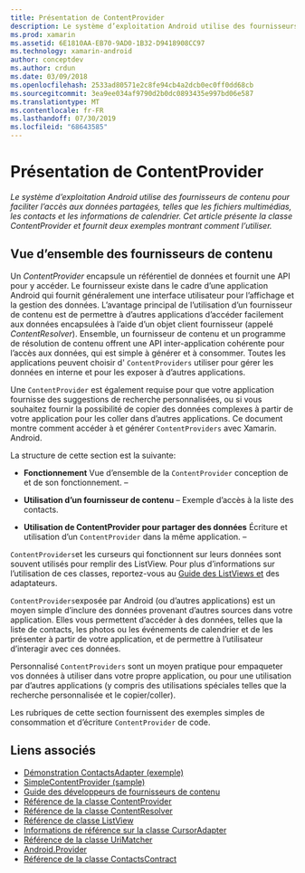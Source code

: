 ```yaml
---
title: Présentation de ContentProvider
description: Le système d’exploitation Android utilise des fournisseurs de contenu pour faciliter l’accès aux données partagées, telles que les fichiers multimédias, les contacts et les informations de calendrier. Cet article présente la classe ContentProvider et fournit deux exemples montrant comment l’utiliser.
ms.prod: xamarin
ms.assetid: 6E1810AA-EB70-9AD0-1B32-D9418908CC97
ms.technology: xamarin-android
author: conceptdev
ms.author: crdun
ms.date: 03/09/2018
ms.openlocfilehash: 2533ad80571e2c8fe94cb4a2dcb0ec0ff0dd68cb
ms.sourcegitcommit: 3ea9ee034af9790d2b0dc0893435e997bd06e587
ms.translationtype: MT
ms.contentlocale: fr-FR
ms.lasthandoff: 07/30/2019
ms.locfileid: "68643585"
---
```

# <a name="intro-to-contentproviders"></a>Présentation de ContentProvider

_Le système d’exploitation Android utilise des fournisseurs de contenu pour faciliter l’accès aux données partagées, telles que les fichiers multimédias, les contacts et les informations de calendrier. Cet article présente la classe ContentProvider et fournit deux exemples montrant comment l’utiliser._


## <a name="content-providers-overview"></a>Vue d’ensemble des fournisseurs de contenu

Un *ContentProvider* encapsule un référentiel de données et fournit une API pour y accéder. Le fournisseur existe dans le cadre d’une application Android qui fournit généralement une interface utilisateur pour l’affichage et la gestion des données. L’avantage principal de l’utilisation d’un fournisseur de contenu est de permettre à d’autres applications d’accéder facilement aux données encapsulées à l’aide d’un objet client fournisseur (appelé *ContentResolver*). Ensemble, un fournisseur de contenu et un programme de résolution de contenu offrent une API inter-application cohérente pour l’accès aux données, qui est simple à générer et à consommer. Toutes les applications peuvent choisir d' `ContentProviders` utiliser pour gérer les données en interne et pour les exposer à d’autres applications.

Une `ContentProvider` est également requise pour que votre application fournisse des suggestions de recherche personnalisées, ou si vous souhaitez fournir la possibilité de copier des données complexes à partir de votre application pour les coller dans d’autres applications. Ce document montre comment accéder à et générer `ContentProviders` avec Xamarin. Android.

La structure de cette section est la suivante:

- **Fonctionnement** Vue d’ensemble de la `ContentProvider` conception de et de son fonctionnement. &ndash;

- **Utilisation d’un fournisseur de contenu** &ndash; Exemple d’accès à la liste des contacts.

- **Utilisation de ContentProvider pour partager des données** Écriture et utilisation d’un `ContentProvider` dans la même application. &ndash;

`ContentProviders`et les curseurs qui fonctionnent sur leurs données sont souvent utilisés pour remplir des ListView. Pour plus d’informations sur l’utilisation de ces classes, reportez-vous au [Guide des ListViews et](~/android/user-interface/layouts/list-view/index.md) des adaptateurs.

`ContentProviders`exposée par Android (ou d’autres applications) est un moyen simple d’inclure des données provenant d’autres sources dans votre application. Elles vous permettent d’accéder à des données, telles que la liste de contacts, les photos ou les événements de calendrier et de les présenter à partir de votre application, et de permettre à l’utilisateur d’interagir avec ces données.

Personnalisé `ContentProviders` sont un moyen pratique pour empaqueter vos données à utiliser dans votre propre application, ou pour une utilisation par d’autres applications (y compris des utilisations spéciales telles que la recherche personnalisée et le copier/coller).

Les rubriques de cette section fournissent des exemples simples de consommation et d’écriture `ContentProvider` de code.



## <a name="related-links"></a>Liens associés

- [Démonstration ContactsAdapter (exemple)](https://docs.microsoft.com/samples/xamarin/monodroid-samples/platformfeatures-contactsadapterdemo)
- [SimpleContentProvider (sample)](https://docs.microsoft.com/samples/xamarin/monodroid-samples/platformfeatures-simplecontentprovider)
- [Guide des développeurs de fournisseurs de contenu](https://developer.android.com/guide/topics/providers/content-providers.html)
- [Référence de la classe ContentProvider](xref:Android.Content.ContentProvider)
- [Référence de la classe ContentResolver](xref:Android.Content.ContentResolver)
- [Référence de classe ListView](xref:Android.Widget.ListView)
- [Informations de référence sur la classe CursorAdapter](xref:Android.Widget.CursorAdapter)
- [Référence de la classe UriMatcher](xref:Android.Content.UriMatcher)
- [Android.Provider](xref:Android.Provider)
- [Référence de la classe ContactsContract](xref:Android.Provider.ContactsContract)

